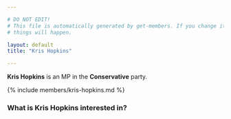 ```yaml
---

# DO NOT EDIT!
# This file is automatically generated by get-members. If you change it, bad
# things will happen.

layout: default
title: "Kris Hopkins"

---
```


**Kris Hopkins** is an MP in the **Conservative** party.

{% include members/kris-hopkins.md %}

### What is Kris Hopkins interested in?


